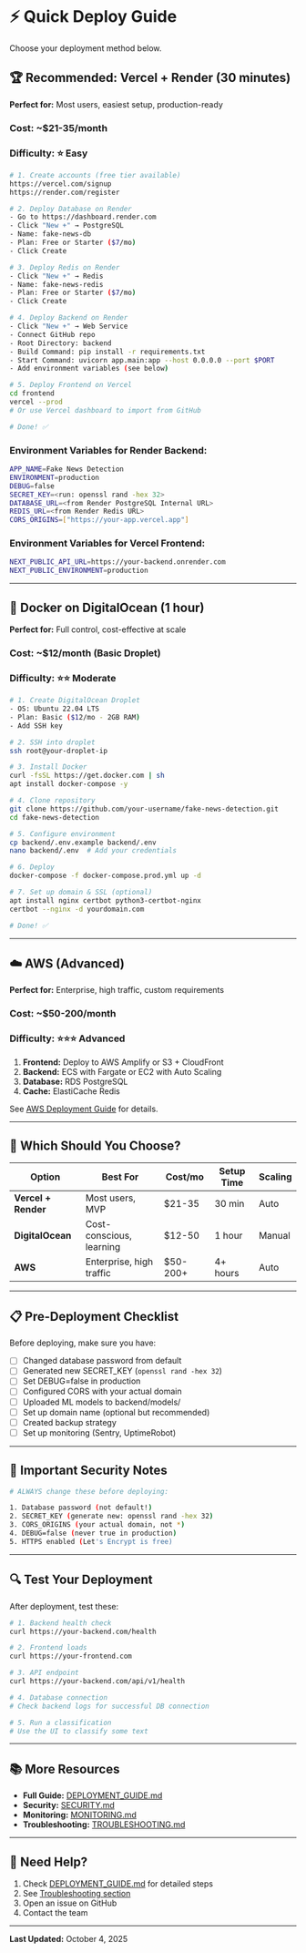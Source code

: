 # ⚡ Quick Deploy Guide

Choose your deployment method below.

## 🏆 Recommended: Vercel + Render (30 minutes)

**Perfect for:** Most users, easiest setup, production-ready

### Cost: ~$21-35/month
### Difficulty: ⭐ Easy

```bash
# 1. Create accounts (free tier available)
https://vercel.com/signup
https://render.com/register

# 2. Deploy Database on Render
- Go to https://dashboard.render.com
- Click "New +" → PostgreSQL
- Name: fake-news-db
- Plan: Free or Starter ($7/mo)
- Click Create

# 3. Deploy Redis on Render
- Click "New +" → Redis
- Name: fake-news-redis
- Plan: Free or Starter ($7/mo)
- Click Create

# 4. Deploy Backend on Render
- Click "New +" → Web Service
- Connect GitHub repo
- Root Directory: backend
- Build Command: pip install -r requirements.txt
- Start Command: uvicorn app.main:app --host 0.0.0.0 --port $PORT
- Add environment variables (see below)

# 5. Deploy Frontend on Vercel
cd frontend
vercel --prod
# Or use Vercel dashboard to import from GitHub

# Done! ✅
```

### Environment Variables for Render Backend:

```bash
APP_NAME=Fake News Detection
ENVIRONMENT=production
DEBUG=false
SECRET_KEY=<run: openssl rand -hex 32>
DATABASE_URL=<from Render PostgreSQL Internal URL>
REDIS_URL=<from Render Redis URL>
CORS_ORIGINS=["https://your-app.vercel.app"]
```

### Environment Variables for Vercel Frontend:

```bash
NEXT_PUBLIC_API_URL=https://your-backend.onrender.com
NEXT_PUBLIC_ENVIRONMENT=production
```

---

## 🐳 Docker on DigitalOcean (1 hour)

**Perfect for:** Full control, cost-effective at scale

### Cost: ~$12/month (Basic Droplet)
### Difficulty: ⭐⭐ Moderate

```bash
# 1. Create DigitalOcean Droplet
- OS: Ubuntu 22.04 LTS
- Plan: Basic ($12/mo - 2GB RAM)
- Add SSH key

# 2. SSH into droplet
ssh root@your-droplet-ip

# 3. Install Docker
curl -fsSL https://get.docker.com | sh
apt install docker-compose -y

# 4. Clone repository
git clone https://github.com/your-username/fake-news-detection.git
cd fake-news-detection

# 5. Configure environment
cp backend/.env.example backend/.env
nano backend/.env  # Add your credentials

# 6. Deploy
docker-compose -f docker-compose.prod.yml up -d

# 7. Set up domain & SSL (optional)
apt install nginx certbot python3-certbot-nginx
certbot --nginx -d yourdomain.com

# Done! ✅
```

---

## ☁️ AWS (Advanced)

**Perfect for:** Enterprise, high traffic, custom requirements

### Cost: ~$50-200/month
### Difficulty: ⭐⭐⭐ Advanced

1. **Frontend:** Deploy to AWS Amplify or S3 + CloudFront
2. **Backend:** ECS with Fargate or EC2 with Auto Scaling
3. **Database:** RDS PostgreSQL
4. **Cache:** ElastiCache Redis

See [AWS Deployment Guide](./AWS_DEPLOYMENT.md) for details.

---

## 🎯 Which Should You Choose?

| Option | Best For | Cost/mo | Setup Time | Scaling |
|--------|----------|---------|------------|---------|
| **Vercel + Render** | Most users, MVP | $21-35 | 30 min | Auto |
| **DigitalOcean** | Cost-conscious, learning | $12-50 | 1 hour | Manual |
| **AWS** | Enterprise, high traffic | $50-200+ | 4+ hours | Auto |

---

## 📋 Pre-Deployment Checklist

Before deploying, make sure you have:

- [ ] Changed database password from default
- [ ] Generated new SECRET_KEY (`openssl rand -hex 32`)
- [ ] Set DEBUG=false in production
- [ ] Configured CORS with your actual domain
- [ ] Uploaded ML models to backend/models/
- [ ] Set up domain name (optional but recommended)
- [ ] Created backup strategy
- [ ] Set up monitoring (Sentry, UptimeRobot)

---

## 🚨 Important Security Notes

```bash
# ALWAYS change these before deploying:

1. Database password (not default!)
2. SECRET_KEY (generate new: openssl rand -hex 32)
3. CORS_ORIGINS (your actual domain, not *)
4. DEBUG=false (never true in production)
5. HTTPS enabled (Let's Encrypt is free)
```

---

## 🔍 Test Your Deployment

After deployment, test these:

```bash
# 1. Backend health check
curl https://your-backend.com/health

# 2. Frontend loads
curl https://your-frontend.com

# 3. API endpoint
curl https://your-backend.com/api/v1/health

# 4. Database connection
# Check backend logs for successful DB connection

# 5. Run a classification
# Use the UI to classify some text
```

---

## 📚 More Resources

- **Full Guide:** [DEPLOYMENT_GUIDE.md](./DEPLOYMENT_GUIDE.md)
- **Security:** [SECURITY.md](./SECURITY.md)
- **Monitoring:** [MONITORING.md](./MONITORING.md)
- **Troubleshooting:** [TROUBLESHOOTING.md](./TROUBLESHOOTING.md)

---

## 💬 Need Help?

1. Check [DEPLOYMENT_GUIDE.md](./DEPLOYMENT_GUIDE.md) for detailed steps
2. See [Troubleshooting section](#troubleshooting)
3. Open an issue on GitHub
4. Contact the team

---

**Last Updated:** October 4, 2025
